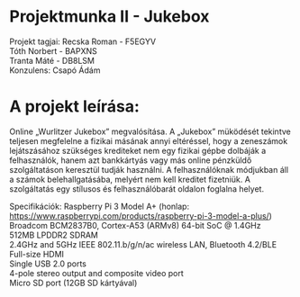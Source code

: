# Projektmunka II - Jukebox
Projekt tagjai:
Recska Roman - F5EGYV  
Tóth Norbert - BAPXNS  
Tranta Máté  - DB8LSM  
Konzulens:      Csapó Ádám  

# A projekt leírása:
Online „Wurlitzer Jukebox” megvalósítása.
A „Jukebox” müködését tekintve teljesen megfelelne a fizikai másának annyi eltéréssel, hogy a zeneszámok lejátszásához szükséges krediteket nem egy fizikai gépbe dolbáják a felhasználók, hanem azt bankkártyás vagy más online pénzküldő szolgáltatáson keresztül tudják használni. A felhasználóknak módjukban áll a számok belehallgatásába, melyért nem kell kreditet fizetniük. A szolgáltatás egy stílusos és felhasználóbarát oldalon foglalna helyet.

Specifikációk:
Raspberry Pi 3 Model A+ (honlap: https://www.raspberrypi.com/products/raspberry-pi-3-model-a-plus/)  
Broadcom BCM2837B0, Cortex-A53 (ARMv8) 64-bit SoC @ 1.4GHz  
512MB LPDDR2 SDRAM  
2.4GHz and 5GHz IEEE 802.11.b/g/n/ac wireless LAN, Bluetooth 4.2/BLE  
Full-size HDMI  
Single USB 2.0 ports  
4-pole stereo output and composite video port  
Micro SD port (12GB SD kártyával)  
